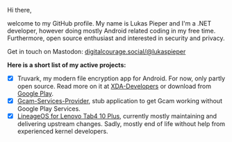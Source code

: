 Hi there,

welcome to my GitHub profile. My name is Lukas Pieper and I'm a .NET developer, however doing mostly Android related coding in my free time.
Furthermore, open source enthusiast and interested in security and privacy.

Get in touch on Mastodon: <a rel="nofollow me" href="https://digitalcourage.social/@lukaspieper">digitalcourage.social/@lukaspieper</a>

**Here is a short list of my active projects:**

- [x] Truvark, my modern file encryption app for Android. For now, only partly open source. Read more on it at
[XDA-Developers](https://forum.xda-developers.com/t/app-7-0-early-access-truvark-modern-file-encryption.4500311/) or download from 
[Google Play](https://play.google.com/store/apps/details?id=de.lukaspieper.truvark).
- [x] [Gcam-Services-Provider](https://github.com/lukaspieper/Gcam-Services-Provider), stub application to get Gcam working without Google 
Play Services.
- [x] [LineageOS for Lenovo Tab4 10 Plus](https://github.com/lukaspieper/android_device_lenovo_tb_x704f),
currently mostly maintaining and delivering upstream changes. Sadly, mostly end of life without help from experienced kernel developers.
